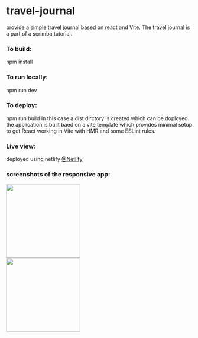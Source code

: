 # travel-journal

provide a simple travel journal based on react and Vite. The travel journal is a part of a scrimba tutorial.

### To build:
npm install

### To run locally:
npm run dev

### To deploy:
npm run build
In this case a dist dirctory is created which can be doployed. the application is built baed on a vite template which provides minimal setup to get React working in Vite with HMR and some ESLint rules.

### Live view:
deployed using netlify
<a href="https://main--astounding-sundae-d18078.netlify.app/" target="_blank" rel="nofollow">@Netlify</a>

### screenshots of the responsive app:
<img width="200" style="display:block" alt="" src="https://github.com/balbatra/travel-journal/assets/104258488/74e44ab7-2bab-4a75-b091-859f3c78b314">

<img width="200" style="display:block" alt="" src="https://github.com/balbatra/travel-journal/assets/104258488/4e82dcdf-ec11-482e-b097-8f3a951dc7f7">


